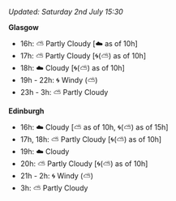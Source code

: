 *Updated: Saturday 2nd July 15:30*

**Glasgow**

* 16h: :partly_sunny: Partly Cloudy [:cloud: as of 10h]
* 17h: :partly_sunny: Partly Cloudy [:cyclone:(:partly_sunny:) as of 10h]
* 18h: :cloud: Cloudy [:cyclone:(:partly_sunny:) as of 10h]
* 19h - 22h: :cyclone: Windy (:partly_sunny:)
* 23h - 3h: :partly_sunny: Partly Cloudy

**Edinburgh**

* 16h: :cloud: Cloudy [:partly_sunny: as of 10h, :cyclone:(:partly_sunny:) as of 15h]
* 17h, 18h: :partly_sunny: Partly Cloudy [:cyclone:(:partly_sunny:) as of 10h]
* 19h: :cloud: Cloudy
* 20h: :partly_sunny: Partly Cloudy [:cyclone:(:partly_sunny:) as of 10h]
* 21h - 2h: :cyclone: Windy (:partly_sunny:)
* 3h: :partly_sunny: Partly Cloudy
